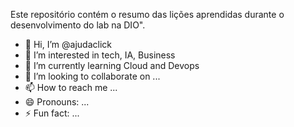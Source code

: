 Este repositório contém o resumo das lições aprendidas durante o desenvolvimento do lab na DIO".

- 👋 Hi, I’m @ajudaclick
- 👀 I’m interested in tech, IA, Business
- 🌱 I’m currently learning Cloud and Devops
- 💞️ I’m looking to collaborate on ...
- 📫 How to reach me ...
- 😄 Pronouns: ...
- ⚡ Fun fact: ...

<!---
Este repositório contém o resumo das lições aprendidas durante o desenvolvimento do lab na DIO.
ajudaclick/ajudaclick is a ✨ special ✨ repository because its `README.md` (this file) appears on your GitHub profile.
You can click the Preview link to take a look at your changes.
--->
